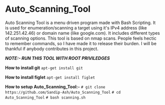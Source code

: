 # Auto_Scanning_Tool
Auto Scanning Tool is a menu driven program made with Bash Scripting. It is used for enumeration/scanning a target using it's IPv4 address (like 142.251.42.46) or 
domain name (like google.com). It includes different types of scanning options. This tool is based on nmap scans. People feels hectic to remember commands, so I have made it
to release their burden. I will be thankful if anybody contributes in this project.

***NOTE:- RUN THIS TOOL WITH ROOT PRIVILEDGES***

**How to install git**
```apt-get install git```

**How to install figlet**
```apt-get install figlet```

**How to setup Auto_Scanning_Tool:-**
```# git clone https://github.com/Sandip-Ash/Auto_Scanning_Tool```
```# cd Auto_Scanning_Tool```
```# bash scanning.sh```
